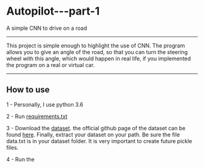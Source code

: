 # Autopilot---part-1
A simple CNN to drive on a road
*****************************************************************
This project is simple enough to highlight the use of CNN. The program allows you to give an angle of the road, so that you can turn the steering wheel with this angle, which would happen in real life, if you implemented the program on a real or virtual car.
*****************************************************************
## How to use

1 - Personally, I use python 3.6

2 - Run [requirements.txt](https://github.com/AIDRI/Autopilot---part-1/blob/master/requirements.txt)

3 - Download the [dataset](https://drive.google.com/file/d/1PZWa6H0i1PCH9zuYcIh5Ouk_p-9Gh58B/view). the official github page of the dataset can be found [here](https://github.com/SullyChen/driving-datasets). Finally, extract your dataset on your path. Be sure the file data.txt is in your dataset folder. It is very important to create future pickle files.

4 - Run the 
